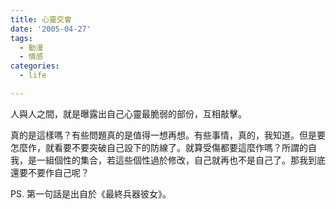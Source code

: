 ```yaml
---
title: 心靈交會
date: '2005-04-27'
tags:
  - 動漫
  - 情感
categories:
  - life

---
```

人與人之間，就是曝露出自己心靈最脆弱的部份，互相敲擊。  
  
真的是這樣嗎？有些問題真的是值得一想再想。有些事情，真的，我知道。但是要怎麼作，就看要不要突破自己設下的防線了。就算受傷都要這麼作嗎？所謂的自我，是一組個性的集合，若這些個性過於修改，自己就再也不是自己了。那我到底還要不要作自己呢？  
  
PS. 第一句話是出自於《最終兵器彼女》。